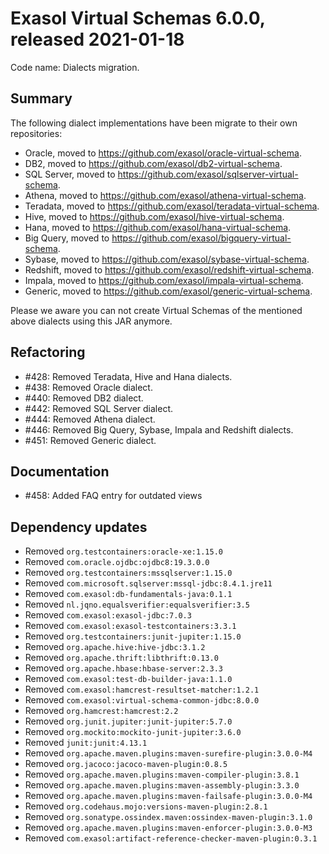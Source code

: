 # Exasol Virtual Schemas 6.0.0, released 2021-01-18

Code name: Dialects migration.

## Summary

The following dialect implementations have been migrate to their own repositories:

- Oracle, moved to https://github.com/exasol/oracle-virtual-schema.
- DB2, moved to https://github.com/exasol/db2-virtual-schema.
- SQL Server, moved to https://github.com/exasol/sqlserver-virtual-schema.
- Athena, moved to https://github.com/exasol/athena-virtual-schema.
- Teradata, moved to https://github.com/exasol/teradata-virtual-schema.
- Hive, moved to https://github.com/exasol/hive-virtual-schema.
- Hana, moved to https://github.com/exasol/hana-virtual-schema.
- Big Query, moved to https://github.com/exasol/bigquery-virtual-schema.
- Sybase, moved to https://github.com/exasol/sybase-virtual-schema.
- Redshift, moved to https://github.com/exasol/redshift-virtual-schema.
- Impala, moved to https://github.com/exasol/impala-virtual-schema.
- Generic, moved to https://github.com/exasol/generic-virtual-schema.

Please we aware you can not create Virtual Schemas of the mentioned above dialects using this JAR anymore.

## Refactoring

* #428: Removed Teradata, Hive and Hana dialects.
* #438: Removed Oracle dialect.
* #440: Removed DB2 dialect.
* #442: Removed SQL Server dialect.
* #444: Removed Athena dialect.
* #446: Removed Big Query, Sybase, Impala and Redshift dialects.
* #451: Removed Generic dialect.


## Documentation

* #458: Added FAQ entry for outdated views

## Dependency updates

* Removed `org.testcontainers:oracle-xe:1.15.0`
* Removed `com.oracle.ojdbc:ojdbc8:19.3.0.0`
* Removed `org.testcontainers:mssqlserver:1.15.0`
* Removed `com.microsoft.sqlserver:mssql-jdbc:8.4.1.jre11`
* Removed `com.exasol:db-fundamentals-java:0.1.1`
* Removed `nl.jqno.equalsverifier:equalsverifier:3.5`
* Removed `com.exasol:exasol-jdbc:7.0.3`
* Removed `com.exasol:exasol-testcontainers:3.3.1`
* Removed `org.testcontainers:junit-jupiter:1.15.0`
* Removed `org.apache.hive:hive-jdbc:3.1.2`
* Removed `org.apache.thrift:libthrift:0.13.0`
* Removed `org.apache.hbase:hbase-server:2.3.3`
* Removed `com.exasol:test-db-builder-java:1.1.0`
* Removed `com.exasol:hamcrest-resultset-matcher:1.2.1`
* Removed `com.exasol:virtual-schema-common-jdbc:8.0.0`
* Removed `org.hamcrest:hamcrest:2.2`
* Removed `org.junit.jupiter:junit-jupiter:5.7.0`
* Removed `org.mockito:mockito-junit-jupiter:3.6.0`
* Removed `junit:junit:4.13.1`
* Removed `org.apache.maven.plugins:maven-surefire-plugin:3.0.0-M4`
* Removed `org.jacoco:jacoco-maven-plugin:0.8.5`
* Removed `org.apache.maven.plugins:maven-compiler-plugin:3.8.1`
* Removed `org.apache.maven.plugins:maven-assembly-plugin:3.3.0`
* Removed `org.apache.maven.plugins:maven-failsafe-plugin:3.0.0-M4`
* Removed `org.codehaus.mojo:versions-maven-plugin:2.8.1`
* Removed `org.sonatype.ossindex.maven:ossindex-maven-plugin:3.1.0`
* Removed `org.apache.maven.plugins:maven-enforcer-plugin:3.0.0-M3`
* Removed `com.exasol:artifact-reference-checker-maven-plugin:0.3.1`